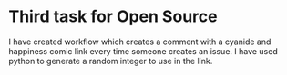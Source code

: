 # Third task for Open Source
I have created workflow which creates a comment with a cyanide and happiness comic link every time someone creates an issue. I have used python to 
generate a random integer to use in the link.
